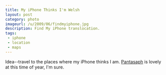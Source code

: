 ```yaml
---
title: My iPhone Thinks I'm Welsh
layout: post
category: photo
imageurl: /u/2009/06/findmyiphone.jpg
description: Find My iPhone translocation.
tags:
 - iphone
 - location
 - maps
---
```

Idea--travel to the places where my iPhone thinks I am. [Pantasaph][1] is lovely at this time of year, I'm sure.

[1]:http://en.wikipedia.org/wiki/Pantasaph "Wikipedia's rather sparse entry on Pantasaph."